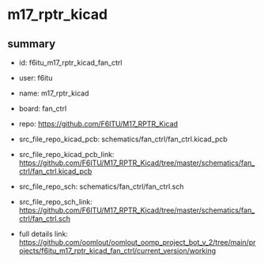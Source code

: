 # m17_rptr_kicad
 
## summary 
* id: f6itu_m17_rptr_kicad_fan_ctrl
* user: f6itu
* name: m17_rptr_kicad
* board: fan_ctrl
* repo: https://github.com/F6ITU/M17_RPTR_Kicad
* src_file_repo_kicad_pcb: schematics/fan_ctrl/fan_ctrl.kicad_pcb
* src_file_repo_kicad_pcb_link: https://github.com/F6ITU/M17_RPTR_Kicad/tree/master/schematics/fan_ctrl/fan_ctrl.kicad_pcb


* src_file_repo_sch: schematics/fan_ctrl/fan_ctrl.sch
* src_file_repo_sch_link: https://github.com/F6ITU/M17_RPTR_Kicad/tree/master/schematics/fan_ctrl/fan_ctrl.sch
* full details link: https://github.com/oomlout/oomlout_oomp_project_bot_v_2/tree/main/projects/f6itu_m17_rptr_kicad_fan_ctrl/current_version/working  






